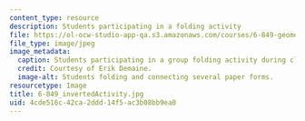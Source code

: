 ```yaml
---
content_type: resource
description: Students participating in a folding activity
file: https://ol-ocw-studio-app-qa.s3.amazonaws.com/courses/6-849-geometric-folding-algorithms-linkages-origami-polyhedra-fall-2012/4cde516c42ca2ddd14f5ac3b08bb9ea0_6-849_invertedActivity.JPG
file_type: image/jpeg
image_metadata:
  caption: Students participating in a group folding activity during class.
  credit: Courtesy of Erik Demaine.
  image-alt: Students folding and connecting several paper forms.
resourcetype: Image
title: 6-849_invertedActivity.jpg
uid: 4cde516c-42ca-2ddd-14f5-ac3b08bb9ea0
---
```

